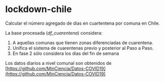 # lockdown-chile
Calcular el número agregado de días en cuartentena por comuna en Chile.

La base procesada (*df_cuarentena*) considera:

1) A aquellas comunas que tienen zonas diferenciadas de cuarentena.
2) Unifica el sistema de cuarentenas previo y posterior al Paso a Paso.
3) En fase 2 sólo considera los dias del fin de semana
 
Los datos diarios a nivel comunal son obtenidos de [https://github.com/MinCiencia/Datos-COVID19](https://github.com/MinCiencia/Datos-COVID19)

